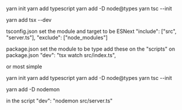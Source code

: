 yarn init
yarn add typescript
yarn add -D node@types
yarn tsc --init

yarn add tsx --dev

tsconfig.json
set the module and target to be ESNext
"include": ["src", "server.ts"],
"exclude": ["node_modules"]

package.json
set the module to be type
add these on the "scripts" on package.json
"dev": "tsx watch src/index.ts",

or most simple

yarn init
yarn add typescript
yarn add -D node@types
yarn tsc --init

yarn add -D nodemon

in the script
"dev": "nodemon src/server.ts"
